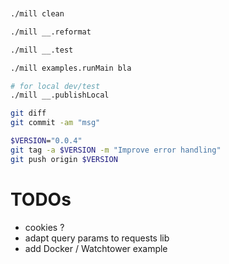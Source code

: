 


```sh


./mill clean

./mill __.reformat

./mill __.test

./mill examples.runMain bla

# for local dev/test
./mill __.publishLocal

git diff
git commit -am "msg"

$VERSION="0.0.4"
git tag -a $VERSION -m "Improve error handling"
git push origin $VERSION
```

# TODOs

- cookies ?
- adapt query params to requests lib
- add Docker / Watchtower example




